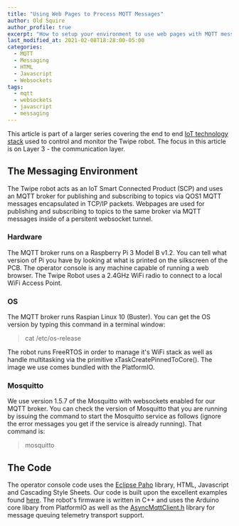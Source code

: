 ```yaml
---
title: "Using Web Pages to Process MQTT Messages"
author: Old Squire
author_profile: true
excerpt: "How to setup your environment to use web pages with MQTT messages."
last_modified_at: 2021-02-08T18:28:00-05:00
categories:
  - MQTT
  - Messaging
  - HTML
  - Javascript
  - Websockets
tags:
  - mqtt
  - websockets
  - javascript
  - messaging
---
```

This article is part of a larger series covering the end to end [IoT technology stack](https://engineering.eckovation.com/iot-stack/) used to control and monitor the Twipe robot. The focus in this article is on Layer 3 - the communication layer.

## The Messaging Environment
The Twipe robot acts as an IoT Smart Connected Product (SCP) and uses an MQTT broker for publishing and subscribing to topics via QOS1 MQTT messages encapsulated in TCP/IP packets. Webpages are used for publishing and subscribing to topics to the same broker via MQTT messages inside of a persitent websocket tunnel.    

### Hardware
The MQTT broker runs on a Raspberry Pi 3 Model B v1.2. You can tell what version of Pi you have by looking at what is printed on the silkscreen of the PCB. The operator console is any machine capable of running a web browser. The Twipe Robot uses a 2.4GHz WiFi radio to connect to a local WiFi Access Point. 

### OS
The MQTT broker runs Raspian Linux 10 (Buster). You can get the OS version by typing this command in a terminal window:

> cat /etc/os-release

The robot runs FreeRTOS in order to manage it's WiFi stack as well as handle multitasking via the primitive xTaskCreatePinnedToCore(). The image we use comes bundled with the PlatformIO.

### Mosquitto
We use version 1.5.7 of the Mosquitto with websockets enabled for our MQTT broker. You can check the version of Mosquitto that you are running by issuing the command to start the Mosquitto service as follows (ignore the error messages you get if the service is already running). That command is:

> mosquitto 

## The Code
The operator console code uses the [Eclipse Paho](https://www.eclipse.org/paho/) library, HTML, Javascript and Cascading Style Sheets. Our code is built upon the excellent examples found [here](https://github.com/thomaslaurenson/MQTT-Subscription-Examples). The robot's firmware is written in C++ and uses the Arduino core libary from PlatformIO as well as the [AsyncMqttClient.h](https://github.com/marvinroger/async-mqtt-clientFupOLED) library for message queuing telemetry transport support.
